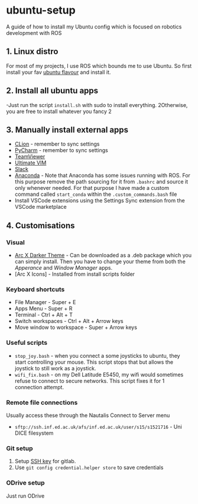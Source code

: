 # ubuntu-setup
A guide of how to install my Ubuntu config which is focused on robotics development with ROS

## 1. Linux distro
For most of my projects, I use ROS which bounds me to use Ubuntu. So first install your fav [ubuntu flavour](https://ubuntu.com/download/flavours) and install it.

## 2. Install all ubuntu apps
-Just run the script `install.sh` with sudo to install everything.
2Otherwise, you are free to install whatever you fancy
2
## 3. Manually install external apps
- [CLion](https://www.jetbrains.com/clion/download/#section=linux) - remember to sync settings
- [PyCharm](https://www.jetbrains.com/pycharm/download/#section=linux) - remember to sync settings		
- [TeamViewer](https://www.teamviewer.com/en/download/linux/)
- [Ultimate VIM](https://github.com/amix/vimrc)
- [Slack](https://slack.com/downloads/linux)
- [Anaconda](https://www.anaconda.com/download/) - Note that Anaconda has some issues running with ROS. For this purpose remove the path sourcing for it from `.bashrc` and source it only whenever needed. For that purpose I have made a custom command called `start_conda` within the `.custom_commands.bash` file
- Install VSCode extensions using the Settings Sync extension from the VSCode marketplace


## 4. Customisations
### Visual
- [Arc X Darker Theme](https://gitlab.com/LinxGem33/X-Arc-White) - Can be downloaded as a .deb package which you can simply install. Then you have to change your theme from both the *Apperance* and *Window Manager* apps.
- [Arc X Icons] - Installed from install scripts folder

### Keyboard shortcuts
- File Manager - Super + E
- Apps Menu - Super + R
- Terminal - Ctrl + Alt + T
- Switch workspaces - Ctrl + Alt + Arrow keys
- Move window to workspace - Super + Arrow keys

### Useful scripts
- `stop_joy.bash` - when you connect a some joysticks to ubuntu, they start controlling your mouse. This script stops that but allows the joystick to still work as a joystick.
- `wifi_fix.bash` - on my Dell Latitude E5450, my wifi would sometimes refuse to connect to secure networks. This script fixes it for 1 connection attempt.

### Remote file connections
Usually access these through the Nautalis Connect to Server menu
- `sftp://ssh.inf.ed.ac.uk/afs/inf.ed.ac.uk/user/s15/s1521716` - Uni DICE filesystem

### Git setup
1. Setup [SSH key](https://docs.gitlab.com/ee/ssh/) for gitlab.
2. Use `git config credential.helper store` to save credentials


### ODrive setup
Just run ODrive
